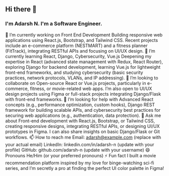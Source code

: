 ## Hi there 👋

### I'm Adarsh N. I'm a Software Engineer.

🔭 I’m currently working on Front End Development
Building responsive web applications using React.js, Bootstrap, and Tailwind CSS. Recent projects include an e-commerce platform (NESTMART) and a fitness planner (FitTrack), integrating RESTful APIs and focusing on UI/UX design.
🌱 I’m currently learning React, Django, Cybersecurity, Vue.js
Deepening my expertise in React (advanced state management with Redux, React Router), exploring Django for backend development, learning Vue.js for lightweight front-end frameworks, and studying cybersecurity (basic security practices, network protocols, VLANs, and IP addressing).
👯 I’m looking to collaborate on
Open-source React or Vue.js projects, particularly in e-commerce, fitness, or movie-related web apps. I’m also open to UI/UX design projects using Figma or full-stack projects integrating Django/Flask with front-end frameworks.
🤔 I’m looking for help with
Advanced React concepts (e.g., performance optimization, custom hooks), Django REST framework for building scalable APIs, and cybersecurity best practices for securing web applications (e.g., authentication, data protection).
💬 Ask me about
Front-end development with React.js, Bootstrap, or Tailwind CSS, creating responsive designs, integrating RESTful APIs, or designing UI/UX prototypes in Figma. I can also share insights on basic Django/Flask or Git workflows.
📫 How to reach me
Email: adarsh@example.com (replace with your actual email)
LinkedIn: linkedin.com/in/adarsh-n (update with your profile)
GitHub: github.com/adarsh-n (update with your username)
😄 Pronouns
He/Him (or your preferred pronouns)
⚡ Fun fact
I built a movie recommendation platform inspired by my love for binge-watching sci-fi series, and I’m secretly a pro at finding the perfect UI color palette in Figma!

